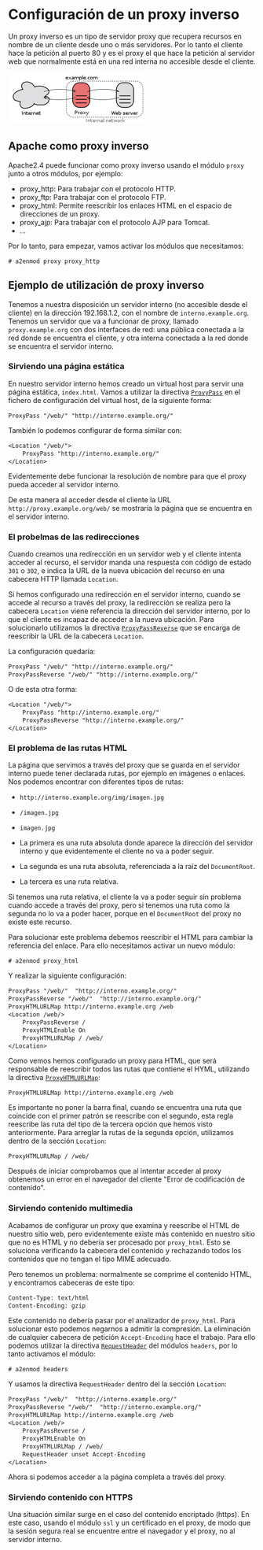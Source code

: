 # Configuración de un proxy inverso

 Un proxy inverso es un tipo de servidor proxy que recupera recursos en nombre de un cliente desde uno o más servidores. Por lo tanto el cliente hace la petición al puerto 80 y es el proxy el que hace la petición al servidor web que normalmente está en una red interna no accesible desde el cliente.

 ![proxy](img/proxy.png)

## Apache como proxy inverso

Apache2.4 puede funcionar como proxy inverso usando el módulo `proxy` junto a otros módulos, por ejemplo:

* proxy_http: Para trabajar con el protocolo HTTP.
* proxy_ftp: Para trabajar con el protocolo FTP.
* proxy_html: Permite reescribir los enlaces HTML en el espacio de direcciones de un proxy.
* proxy_ajp: Para trabajar con el protocolo AJP para Tomcat.
* ...

Por lo tanto, para empezar, vamos activar los módulos que necesitamos:

	# a2enmod proxy proxy_http

## Ejemplo de utilización de proxy inverso

Tenemos a nuestra disposición un servidor interno (no accesible desde el cliente) en la dirección 192.168.1.2, con el nombre de `interno.example.org`. Tenemos un servidor que va a funcionar de proxy, llamado `proxy.example.org` con dos interfaces de red: una pública conectada a la red donde se encuentra el cliente, y otra interna conectada a la red donde se encuentra el servidor interno.	

### Sirviendo una página estática

En nuestro servidor interno hemos creado un virtual host para servir una página estática, `index.html`.
Vamos a utilizar la directiva [`ProvyPass`](https://httpd.apache.org/docs/2.4/mod/mod_proxy.html#proxypass) en el fichero de configuración del virtual host, de la siguiente forma:

	ProxyPass "/web/" "http://interno.example.org/"

También lo podemos configurar de forma similar con:

	<Location "/web/">
		ProxyPass "http://interno.example.org/"
	</Location>

Evidentemente debe funcionar la resolución de nombre para que el proxy pueda acceder al servidor interno.

De esta manera al acceder desde el cliente la URL `http://proxy.example.org/web/` se mostraría la página que se encuentra en el servidor interno.

### El probelmas de las redirecciones

Cuando creamos una redirección en un servidor web y el cliente intenta acceder al recurso, el servidor manda una respuesta con código de estado `301` o `302`, e indica la URL de la nueva ubicación del recurso en una cabecera HTTP llamada `Location`.

Si hemos configurado una redirección en el servidor interno, cuando se accede al recurso a través del proxy, la redirección se realiza pero la cabecera `Location` viene referencia la dirección del servidor interno, por lo que el cliente es incapaz de acceder a la nueva ubicación. Para solucionarlo utilizamos la directiva [`ProxyPassReverse`](https://httpd.apache.org/docs/2.4/mod/mod_proxy.html#proxypassreverse) que se encarga de reescribir la URL de la cabecera `Location`.

La configuración quedaría:

	ProxyPass "/web/" "http://interno.example.org/"
	ProxyPassReverse "/web/" "http://interno.example.org/"

O de esta otra forma:

	<Location "/web/">
		ProxyPass "http://interno.example.org/"
		ProxyPassReverse "http://interno.example.org/"
	</Location>

### El problema de las rutas HTML

La página que servimos a través del proxy que se guarda en el servidor interno puede tener declarada rutas, por ejemplo en imágenes o enlaces. Nos podemos encontrar con diferentes tipos de rutas:

* `http://interno.example.org/img/imagen.jpg`
* `/imagen.jpg`
* `imagen.jpg`

* La primera es una ruta absoluta donde aparece la dirección del servidor interno y que evidentemente el cliente no va a poder seguir.
* La segunda es una ruta absoluta, referenciada a la raíz del `DocumentRoot`.
* La tercera es una ruta relativa.

Si tenemos una ruta relativa, el cliente la va a poder seguir sin problema cuando accede a través del proxy, pero si tenemos una ruta como la segunda no lo va a poder hacer, porque en el `DocumentRoot` del proxy no existe este recurso.

Para solucionar este problema debemos reescribir el HTML para cambiar la referencia del enlace. Para ello necesitamos activar un nuevo módulo:

	# a2enmod proxy_html

Y realizar la siguiente configuración:

	ProxyPass "/web/"  "http://interno.example.org/"
	ProxyPassReverse "/web/"  "http://interno.example.org/"
	ProxyHTMLURLMap http://interno.example.org /web
	<Location /web/>
	    ProxyPassReverse /
	    ProxyHTMLEnable On
	    ProxyHTMLURLMap / /web/
	</Location>

Como vemos hemos configurado un proxy para HTML, que será responsable de reescribir todos las rutas que contiene el HYML, utilizando la directiva [`ProxyHTMLURLMap`](https://httpd.apache.org/docs/2.4/mod/mod_proxy_html.html#proxyhtmlurlmap):

	ProxyHTMLURLMap http://interno.example.org /web

Es importante no poner la barra final, cuando se encuentra una ruta que coincide con el primer patrón se reescribe con el segundo, esta regla reescribe las ruta del tipo de la tercera opción que hemos visto anteriormente. Para arreglar la rutas de la segunda opción, utilizamos dentro de la sección `Location`:

	ProxyHTMLURLMap / /web/

Después de iniciar comprobamos que al intentar acceder al proxy obtenemos un error en el navegador del cliente "Error de codificación de contenido".

### Sirviendo contenido multimedia

Acabamos de configurar un proxy que examina y reescribe el HTML de nuestro sitio web, pero evidentemente existe más contenido en nuestro sitio que no es HTML y no debería ser procesado por `proxy_html`. Esto se soluciona verificando la cabecera del contenido y rechazando todos los contenidos que no tengan el tipo MIME adecuado.

Pero tenemos un problema: normalmente se comprime el contenido HTML, y encontramos cabeceras de este tipo:

	Content-Type: text/html
    Content-Encoding: gzip

Este contenido no debería pasar por el analizador de `proxy_html`. Para solucionar esto podemos negarnos a admitir la compresión. La eliminación de cualquier cabecera de petición  `Accept-Encoding` hace el trabajo. Para ello podemos utilizar la directiva [`RequestHeader`](http://httpd.apache.org/docs/current/mod/mod_headers.html#requestheader) del módulos `headers`, por lo tanto activamos el módulo:

	# a2enmod headers

Y usamos la directiva `RequestHeader` dentro del la sección `Location`:

	ProxyPass "/web/"  "http://interno.example.org/"
	ProxyPassReverse "/web/"  "http://interno.example.org/"
	ProxyHTMLURLMap http://interno.example.org /web
	<Location /web/>
	    ProxyPassReverse /
	    ProxyHTMLEnable On
	    ProxyHTMLURLMap / /web/
	    RequestHeader unset Accept-Encoding
	</Location>
	
Ahora si podemos acceder a la página completa a través del proxy.

### Sirviendo contenido con HTTPS

Una situación similar surge en el caso del contenido encriptado (https). En este caso, usando el módulo `ssl` y un certificado en el proxy, de modo que la sesión segura real se encuentre entre el navegador y el proxy, no al servidor interno.

